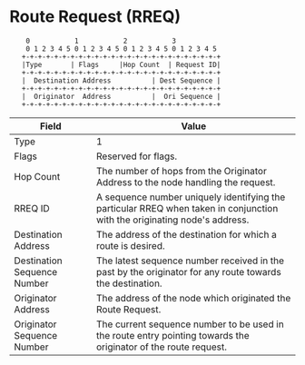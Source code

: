 # Route Request (RREQ)

```
    0           1           2           3        
    0 1 2 3 4 5 0 1 2 3 4 5 0 1 2 3 4 5 0 1 2 3 4 5
   +-+-+-+-+-+-+-+-+-+-+-+-+-+-+-+-+-+-+-+-+-+-+-+-+
   |Type       | Flags     |Hop Count  | Request ID|
   +-+-+-+-+-+-+-+-+-+-+-+-+-+-+-+-+-+-+-+-+-+-+-+-+
   |  Destination Address          | Dest Sequence |
   +-+-+-+-+-+-+-+-+-+-+-+-+-+-+-+-+-+-+-+-+-+-+-+-+
   |  Originator  Address          |  Ori Sequence |
   +-+-+-+-+-+-+-+-+-+-+-+-+-+-+-+-+-+-+-+-+-+-+-+-+
```

| Field                       | Value                                                                                                                     |
| --------------------------- | ------------------------------------------------------------------------------------------------------------------------- |
| Type                        | 1                                                                                                                         |
| Flags                       | Reserved for flags.                                                                                                       |
| Hop Count                   | The number of hops from the Originator Address to the node handling the request.                                          |
| RREQ ID                     | A sequence number uniquely identifying the particular RREQ when taken in conjunction with the originating node's address. |
| Destination Address         | The address of the destination for which a route is desired.                                                              |
| Destination Sequence Number | The latest sequence number received in the past by the originator for any route towards the destination.                  |
| Originator Address          | The address of the node which originated the Route Request.                                                               |
| Originator Sequence Number  | The current sequence number to be used in the route entry pointing towards the originator of the route request.           |
